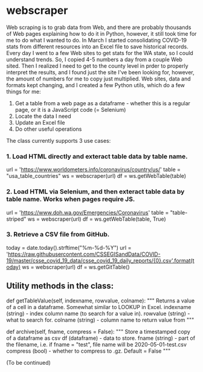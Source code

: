 # webscraper
Web scraping is to grab data from Web, and there are probably thousands of Web pages explaining how to do it in Python, however, it still took time for me to do what I wanted to do. In March I started consolidating COVID-19 stats from different resources into an Excel file to save historical records. Every day I went to a few Web sites to get stats for the WA state, so I could understand trends. So, I copied 4-5 numbers a day from a couple Web sited. Then I realized I need to get to the county level in prder to properly interpret the results, and I found just the site I've been looking for, however, the amount of numbers for me to copy just multiplied. Web sites, data and formats kept changing, and I created a few Python utils, which do a few things for me: 

1. Get a table from a web page as a dataframe - whether this is a regular page, or it is a JavaScript code (= Selenium)
2. Locate the data I need
3. Update an Excel file
4. Do other useful operations

The class currently supports 3 use cases:

### 1. Load HTML directly and exteract table data by table name.
url = 'https://www.worldometers.info/coronavirus/country/us/'
table = "usa_table_countries"
ws = webscraper(url)
df = ws.getWebTable(table)

### 2. Load HTML via  Selenium, and then exteract table data by table name.  Works when pages require JS.
url = 'https://www.doh.wa.gov/Emergencies/Coronavirus'
table = "table-striped"
ws = webscraper(url)
df = ws.getWebTable(table, True)

### 3. Retrieve a CSV file from GitHub.
today = date.today().strftime("%m-%d-%Y")
url = 'https://raw.githubusercontent.com/CSSEGISandData/COVID-19/master/csse_covid_19_data/csse_covid_19_daily_reports/{0}.csv'.format(today)
ws = webscraper(url)
df = ws.getGitTable()

## Utility methods in the class:

def getTableValue(self, indexname, rowvalue, colname):
        """ Returns a value of a cell in a dataframe. Somewhat similar to LOOKUP in Excel.
        indexname (string) - index column name (to search for a value in).
        rowvalue (string) - what to search for.
        colname (string) - column name to return value from 
        """ 

def archive(self, fname, compress = False):
        """ Store a timestamped copy of a dataframe as csv
        df (dataframe) - data to store.
        fname (string) - part of the filename, i.e. if fname = "test", file name will be 2020-05-01-test.csv 
        compress (bool) - whether to compress to .gz. Default = False
        """
    

(To be continued)
